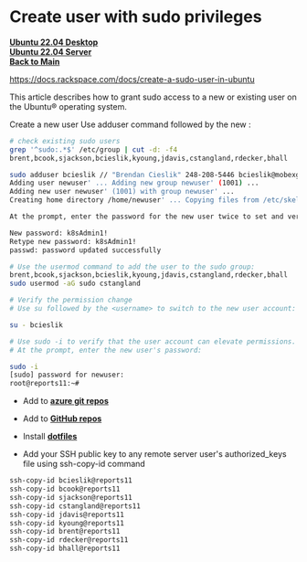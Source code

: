 # Create user with sudo privileges

**[Ubuntu 22.04 Desktop](../ubuntu22-04/desktop-install.md)**\
**[Ubuntu 22.04 Server](../ubuntu22-04/server-install.md)**\
**[Back to Main](../../README.md)**

<https://docs.rackspace.com/docs/create-a-sudo-user-in-ubuntu>

This article describes how to grant sudo access to a new or existing user on the Ubuntu® operating system.

Create a new user
Use adduser command followed by the new <username>:

```bash
# check existing sudo users
grep '^sudo:.*$' /etc/group | cut -d: -f4
brent,bcook,sjackson,bcieslik,kyoung,jdavis,cstangland,rdecker,bhall

sudo adduser bcieslik // "Brendan Cieslik" 248-208-5446 bcieslik@mobexglobal.com
Adding user newuser' ... Adding new group newuser' (1001) ...
Adding new user newuser' (1001) with group newuser' ...
Creating home directory /home/newuser' ... Copying files from /etc/skel' ...

At the prompt, enter the password for the new user twice to set and verify it.

New password: k8sAdmin1!
Retype new password: k8sAdmin1!
passwd: password updated successfully

# Use the usermod command to add the user to the sudo group:
brent,bcook,sjackson,bcieslik,kyoung,jdavis,cstangland,rdecker,bhall
sudo usermod -aG sudo cstangland

# Verify the permission change
# Use su followed by the <username> to switch to the new user account:

su - bcieslik

# Use sudo -i to verify that the user account can elevate permissions.
# At the prompt, enter the new user's password:

sudo -i
[sudo] password for newuser:
root@reports11:~#

```

- Add to **[azure git repos](../git/ssh-azure.md)**

- Add to **[GitHub repos](../git/ssh-github.md)**

- Install **[dotfiles](../dotfiles/install-dotfiles.md)**

- Add your SSH public key to any remote server user's authorized_keys file using ssh-copy-id command

```bash
ssh-copy-id bcieslik@reports11
ssh-copy-id bcook@reports11
ssh-copy-id sjackson@reports11
ssh-copy-id cstangland@reports11
ssh-copy-id jdavis@reports11
ssh-copy-id kyoung@reports11
ssh-copy-id brent@reports11
ssh-copy-id rdecker@reports11
ssh-copy-id bhall@reports11

```
